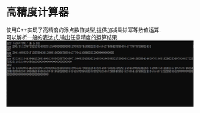 # 高精度计算器
使用C++实现了高精度的浮点数值类型,提供加减乘除幂等数值运算.  
可以解析一般的表达式,输出任意精度的运算结果.
![demo1](https://github.com/The-last-pieces/DM_calculator/blob/master/imgs/demo1.jpg)
